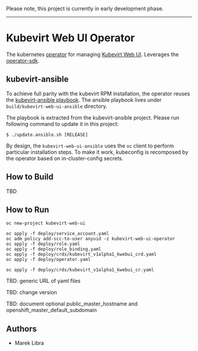 Please note, this project is currently in early development phase.

---

# Kubevirt Web UI Operator
The kubernetes [operator](https://github.com/operator-framework) for managing [Kubevirt Web UI](https://github.com/kubevirt/web-ui).
Leverages the [operator-sdk](https://github.com/operator-framework/operator-sdk/).

## kubevirt-ansible
To achieve full parity with the kubevirt RPM installation, the operator reuses the [kubevirt-ansible playbook](https://github.com/kubevirt/kubevirt-ansible/tree/master/playbooks/kubevirt-web-ui).
The ansible playbook lives under `build/kubevirt-web-ui-ansible` directory.

The playbook is extracted from the kubevirt-ansible project.
Please run following command to update it in this project:

```angular2
$ ./update.ansible.sh [RELEASE]
```

By design, the `kubevirt-web-ui-ansible` uses the `oc` client to perform particular installation steps.
To make it work, kubeconfig is recomposed by the operator based on in-cluster-config secrets.

## How to Build
TBD

## How to Run
```angular2
oc new-project kubevirt-web-ui
```

```angular2
oc apply -f deploy/service_account.yaml
oc adm policy add-scc-to-user anyuid -z kubevirt-web-ui-operator
oc apply -f deploy/role.yaml
oc apply -f deploy/role_binding.yaml
oc apply -f deploy/crds/kubevirt_v1alpha1_kwebui_crd.yaml
oc apply -f deploy/operator.yaml 
```

```angular2
oc apply -f deploy/crds/kubevirt_v1alpha1_kwebui_cr.yaml
```

TBD: generic URL of yaml files

TBD: change version

TBD: document optional public_master_hostname and openshift_master_default_subdomain

## Authors
- Marek Libra
